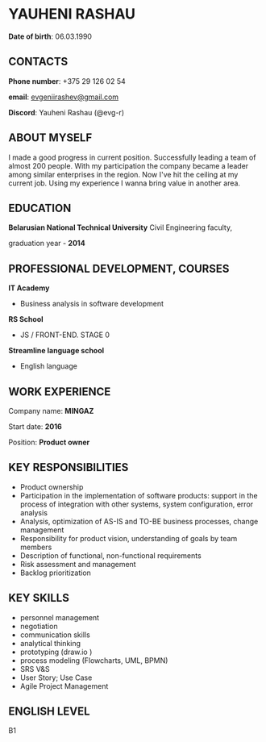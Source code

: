 # **YAUHENI RASHAU**

**Date of birth**: 06.03.1990

## **CONTACTS**

**Phone number**: +375 29 126 02 54

**email**: evgeniirashev@gmail.com

**Discord**: Yauheni Rashau (@evg-r)

## **ABOUT MYSELF**
I made a good progress in current position. Successfully leading a team of almost 200 people. With my participation the company became a leader among similar enterprises in the region. Now I've hit the ceiling at my current job. Using my experience I wanna bring value in another area.

## **EDUCATION**
**Belarusian National Technical University**
Civil Engineering faculty, 

graduation year - **2014**

## **PROFESSIONAL DEVELOPMENT, COURSES**
**IT Academy**

* Business analysis in software development

**RS School**

* JS / FRONT-END. STAGE 0

**Streamline language school** 
* English language

## **WORK EXPERIENCE**
Company name: **MINGAZ**

Start date: **2016**

Position: **Product owner** 

## **KEY RESPONSIBILITIES**
* Product ownership
* Participation in the implementation of software products: support in the process of integration with other systems, system configuration, error analysis
* Analysis, optimization of AS-IS and TO-BE business processes, change management
* Responsibility for product vision, understanding of goals by team members
* Description of functional, non-functional requirements
* Risk assessment and management
* Backlog prioritization 

## **KEY SKILLS**
+ personnel management
+ negotiation
+ communication skills
+ analytical thinking
+ prototyping (draw.io )
+ process modeling (Flowcharts, UML, BPMN)
+ SRS V&S
+ User Story; Use Case
+ Agile Project Management

## **ENGLISH LEVEL**
B1
